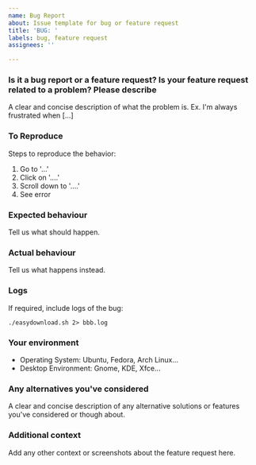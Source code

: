```yaml
---
name: Bug Report
about: Issue template for bug or feature request
title: 'BUG: '
labels: bug, feature request
assignees: ''

---
```


### Is it a bug report or a feature request? Is your feature request related to a problem? Please describe

A clear and concise description of what the problem is. Ex. I'm always frustrated when [...]

### To Reproduce
Steps to reproduce the behavior:
1. Go to '...'
2. Click on '....'
3. Scroll down to '....'
4. See error

### Expected behaviour

Tell us what should happen.

### Actual behaviour

Tell us what happens instead.

### Logs

If required, include logs of the bug:


```
./easydownload.sh 2> bbb.log
```

### Your environment

 * Operating System: Ubuntu, Fedora, Arch Linux...
 * Desktop Environment: Gnome, KDE, Xfce...
### Any alternatives you've considered

A clear and concise description of any alternative solutions or features you've considered or though about.

### Additional context

Add any other context or screenshots about the feature request here.
